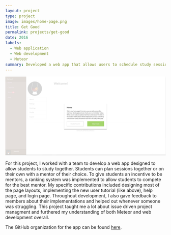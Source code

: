 ```yaml
---
layout: project
type: project
image: images/home-page.png
title: Get Good
permalink: projects/get-good
date: 2016
labels:
  - Web application
  - Web development
  - Meteor
summary: Developed a web app that allows users to schedule study sessions with peers and mentors alike.
---
```


<img class="ui image" src="../images/tutorialhome.JPG">

For this project, I worked with a team to develop a web app designed to allow students to study together. Students can plan sessions
together or on their own with a mentor of their choice. To give students an incentive to be mentors, a ranking system was implemented to
allow students to compete for the best mentor. My specific contributions included designing most of the page layouts, implementing the new
user tutorial (like above), help page, and login page. Throughout development, I also gave feedback to members about their implementations and helped out whenever someone was struggling. This project taught me a lot about issue driven project managment and furthered my understanding of both Meteor and web development overall.

The GitHub organization for the app can be found [here](https://get-good.github.io/).
